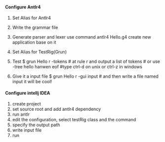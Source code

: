 #### Configure Antlr4

1. Set Alias for Antlr4

2. Write the grammar file

3. Generate parser and lexer
use command antlr4 Hello.g4
create new application base on it

4. Set Alias for TestRig(Grun)

5. Test
    $ grun Hello r -tokens # at rule r and output a list of tokens # or use -tree
    hello hanwen
    eof #type ctrl-d on unix or ctrl-z in windows

6. Give it a input file
    $ grun Hello r -gui input # and then write a file named input it will be cool!

#### Configure intellj IDEA

1. create project 
2. set source root and add antlr4 dependency
3. run antlr
4. edit the configuration, select testRig class and the command
5. specify the output path
6. write input file
7. run

